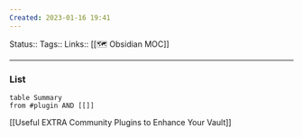 ```yaml
---
Created: 2023-01-16 19:41
---
```

Status:: 
Tags:: 
Links:: [[🗺 Obsidian MOC]]
___

### List
```dataview
table Summary
from #plugin AND [[]]
```
[[Useful EXTRA Community Plugins to Enhance Your Vault]]
